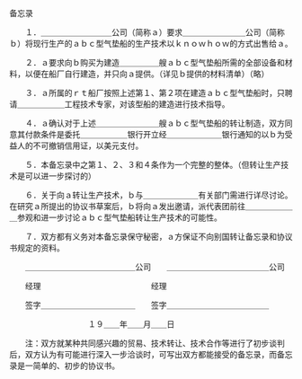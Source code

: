 



备忘录



 

　　１．＿＿＿＿＿＿＿＿＿公司（简称ａ）要求＿＿＿＿＿＿＿＿公司（简称ｂ）将现行生产的ａｂｃ型气垫船的生产技术以ｋｎｏｗｈｏｗ的方式出售给ａ。

　　２．ａ要求向ｂ购买为建造＿＿＿＿＿艘ａｂｃ型气垫船所需的全部设备和材料，以便在船厂自行建造，并只向ａ提供。（详见ｂ提供的材料清单）（略）

　　３．ａ所属的ｒｔ船厂按照上述第１、第２项在建造ａｂｃ型气垫船时，只聘请＿＿＿＿＿＿工程技术专家，对该型船的建造进行技术指导。

　　４．ａ确认对于上述＿＿＿＿＿＿＿＿艘ａｂｃ型气垫船的转让制造，双方同意其付款条件是委托＿＿＿＿＿＿银行开立经＿＿＿＿＿＿＿银行通知的以ｂ为受益人的不可撤销信用证，以美元支付。

　　５．本备忘录中之第１、２、３和４条作为一个完整的整体。（但转让生产技术是可以进一步探讨的）

　　６．关于向ａ转让生产技术，ｂ与＿＿＿＿＿＿＿有关部门需进行详尽讨论。在研究ａ所提出的协议书草案后，ｂ将向ａ发出邀请，派代表团前往＿＿＿＿＿＿＿参观和进一步讨论ａｂｃ型气垫船转让生产技术的可能性。

　　７．双方都有义务对本备忘录保守秘密，ａ方保证不向别国转让备忘录和协议书规定的资料。

　　＿＿＿＿＿＿＿＿＿＿＿＿＿＿公司　　＿＿＿＿＿＿＿＿＿＿＿＿＿公司

　　经理　　　　　　　　　　　　　　经理

　　签字＿＿＿＿＿＿＿＿＿＿＿＿　　签字＿＿＿＿＿＿＿＿＿＿＿＿＿

　　　　　　　　　　１９＿＿年＿＿月＿＿日

　　注：双方就某种共同感兴趣的贸易、技术转让、技术合作等进行了初步谈判后，双方认为有可能进行深入一步洽谈时，可写出双方都能接受的备忘录，而备忘录是一简单的、初步的协议书。